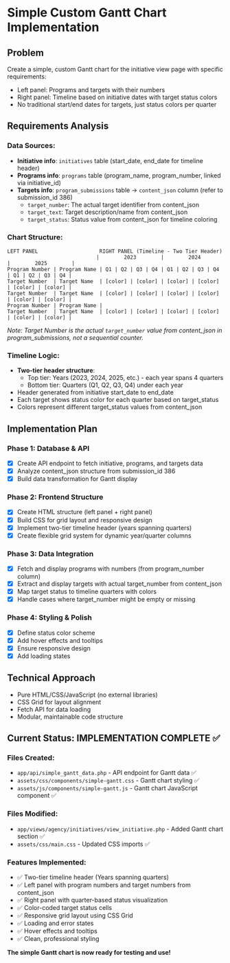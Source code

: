 # Simple Custom Gantt Chart Implementation

## Problem
Create a simple, custom Gantt chart for the initiative view page with specific requirements:
- Left panel: Programs and targets with their numbers
- Right panel: Timeline based on initiative dates with target status colors
- No traditional start/end dates for targets, just status colors per quarter

## Requirements Analysis

### Data Sources:
- **Initiative info**: `initiatives` table (start_date, end_date for timeline header)
- **Programs info**: `programs` table (program_name, program_number, linked via initiative_id)
- **Targets info**: `program_submissions` table -> `content_json` column (refer to submission_id 386)
  - `target_number`: The actual target identifier from content_json
  - `target_text`: Target description/name from content_json  
  - `target_status`: Status value from content_json for timeline coloring

### Chart Structure:
```
LEFT PANEL                    RIGHT PANEL (Timeline - Two Tier Header)
                             |        2023        |        2024        |        2025        |
Program Number | Program Name | Q1 | Q2 | Q3 | Q4 | Q1 | Q2 | Q3 | Q4 | Q1 | Q2 | Q3 | Q4 |
Target Number  | Target Name  | [color] | [color] | [color] | [color] | [color] | [color] |
Target Number  | Target Name  | [color] | [color] | [color] | [color] | [color] | [color] |
Program Number | Program Name | 
Target Number  | Target Name  | [color] | [color] | [color] | [color] | [color] | [color] |
```

*Note: Target Number is the actual `target_number` value from content_json in program_submissions, not a sequential counter.*

### Timeline Logic:
- **Two-tier header structure**: 
  - Top tier: Years (2023, 2024, 2025, etc.) - each year spans 4 quarters
  - Bottom tier: Quarters (Q1, Q2, Q3, Q4) under each year
- Header generated from initiative start_date to end_date
- Each target shows status color for each quarter based on target_status
- Colors represent different target_status values from content_json

## Implementation Plan

### Phase 1: Database & API
- [x] Create API endpoint to fetch initiative, programs, and targets data
- [x] Analyze content_json structure from submission_id 386
- [x] Build data transformation for Gantt display

### Phase 2: Frontend Structure
- [x] Create HTML structure (left panel + right panel)
- [x] Build CSS for grid layout and responsive design
- [x] Implement two-tier timeline header (years spanning quarters)
- [x] Create flexible grid system for dynamic year/quarter columns

### Phase 3: Data Integration
- [x] Fetch and display programs with numbers (from program_number column)
- [x] Extract and display targets with actual target_number from content_json
- [x] Map target status to timeline quarters with colors
- [x] Handle cases where target_number might be empty or missing

### Phase 4: Styling & Polish
- [x] Define status color scheme
- [x] Add hover effects and tooltips
- [x] Ensure responsive design
- [x] Add loading states

## Technical Approach
- Pure HTML/CSS/JavaScript (no external libraries)
- CSS Grid for layout alignment
- Fetch API for data loading
- Modular, maintainable code structure

## Current Status: IMPLEMENTATION COMPLETE ✅

### Files Created:
- `app/api/simple_gantt_data.php` - API endpoint for Gantt data ✅
- `assets/css/components/simple-gantt.css` - Gantt chart styling ✅  
- `assets/js/components/simple-gantt.js` - Gantt chart JavaScript component ✅

### Files Modified:
- `app/views/agency/initiatives/view_initiative.php` - Added Gantt chart section ✅
- `assets/css/main.css` - Updated CSS imports ✅

### Features Implemented:
- ✅ Two-tier timeline header (Years spanning quarters)
- ✅ Left panel with program numbers and target numbers from content_json
- ✅ Right panel with quarter-based status visualization  
- ✅ Color-coded target status cells
- ✅ Responsive grid layout using CSS Grid
- ✅ Loading and error states
- ✅ Hover effects and tooltips
- ✅ Clean, professional styling

**The simple Gantt chart is now ready for testing and use!**
